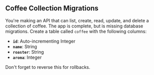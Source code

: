 ## Coffee Collection Migrations

You're making an API that can list, create, read, update, and delete a collection of coffee. The app is complete, but is missing database migrations. Create a table called `coffee` with the following columns:

* **`id`**: Auto-incrementing Integer
* **`name`**: String
* **`roaster`**: String
* **`aroma`**: Integer

Don't forget to reverse this for rollbacks.
